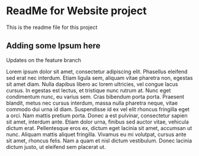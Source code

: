 # ReadMe for Website project

This is the readme file for this project

## Adding some Ipsum here

Updates on the feature branch

Lorem ipsum dolor sit amet, consectetur adipiscing elit. Phasellus eleifend sed erat nec interdum. Etiam ligula sem, aliquam vitae pharetra non, egestas sit amet diam. Nulla dapibus libero ac lorem ultricies, vel congue lacus cursus. In egestas est lectus, et tristique nunc rutrum at. Nunc eget condimentum nunc, eu varius sem. Cras bibendum porta porta. Praesent blandit, metus nec cursus interdum, massa nulla pharetra neque, vitae commodo dui urna id diam. Suspendisse id ex vel elit rhoncus fringilla eget a orci. Nam mattis pretium porta. Donec a est pulvinar, consectetur sapien sit amet, interdum ante. Etiam dolor urna, finibus sed auctor vitae, vehicula dictum erat. Pellentesque eros ex, dictum eget lacinia sit amet, accumsan ut nunc. Aliquam mattis aliquet fringilla. Vivamus eu mi volutpat, cursus ante sit amet, rhoncus felis. Nam a quam et nisl dictum vestibulum. Donec lacinia dictum justo, ut eleifend sem placerat ut.
